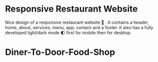 # Responsive Restaurant Website 
Nice design of a responsive restaurant website 🥗 . It contains a header, home, about, services, menu, app, contact and a footer.
 It also has a fully developed light/dark mode 🌓 first for mobile then for desktop.
# Diner-To-Door-Food-Shop
